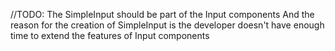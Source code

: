 //TODO:
The SimpleInput should be part of the Input components
And the reason for the creation of SimpleInput is the developer doesn't have enough time to extend the features of Input components
